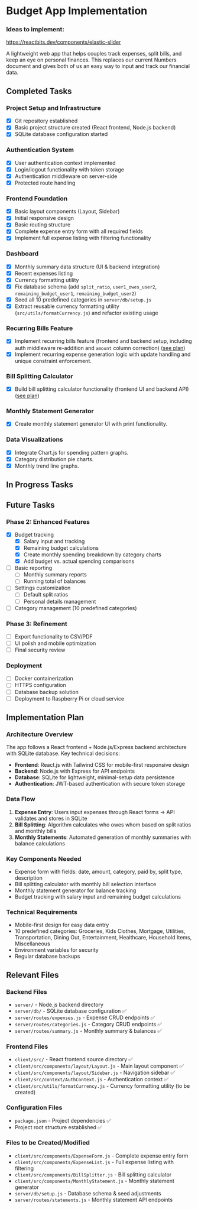 # Budget App Implementation

### Ideas to implement:
https://reactbits.dev/components/elastic-slider

A lightweight web app that helps couples track expenses, split bills, and keep an eye on personal finances. This replaces our current Numbers document and gives both of us an easy way to input and track our financial data.

## Completed Tasks

### Project Setup and Infrastructure
- [x] Git repository established
- [x] Basic project structure created (React frontend, Node.js backend)
- [x] SQLite database configuration started

### Authentication System
- [x] User authentication context implemented
- [x] Login/logout functionality with token storage
- [x] Authentication middleware on server-side
- [x] Protected route handling

### Frontend Foundation
- [x] Basic layout components (Layout, Sidebar)
- [x] Initial responsive design
- [x] Basic routing structure
- [x] Complete expense entry form with all required fields
- [x] Implement full expense listing with filtering functionality

### Dashboard
- [x] Monthly summary data structure (UI & backend integration)
- [x] Recent expenses listing
- [x] Currency formatting utility
- [x] Fix database schema (add `split_ratio`, `user1_owes_user2`, `remaining_budget_user1`, `remaining_budget_user2`)
- [x] Seed all 10 predefined categories in `server/db/setup.js`
- [x] Extract reusable currency formatting utility (`src/utils/formatCurrency.js`) and refactor existing usage

### Recurring Bills Feature
- [x] Implement recurring bills feature (frontend and backend setup, including auth middleware re-addition and `amount` column correction) ([see plan](./recurring-bills-feature.md))
- [x] Implement recurring expense generation logic with update handling and unique constraint enforcement.

### Bill Splitting Calculator
- [x] Build bill splitting calculator functionality (frontend UI and backend API) ([see plan](./bill-splitting-calculator.md))

### Monthly Statement Generator
- [x] Create monthly statement generator UI with print functionality.

### Data Visualizations
- [x] Integrate Chart.js for spending pattern graphs.
- [x] Category distribution pie charts.
- [x] Monthly trend line graphs.

## In Progress Tasks



## Future Tasks

### Phase 2: Enhanced Features
- [x] Budget tracking
  - [x] Salary input and tracking
  - [x] Remaining budget calculations
  - [x] Create monthly spending breakdown by category charts
  - [x] Add budget vs. actual spending comparisons
- [ ] Basic reporting
  - [ ] Monthly summary reports
  - [ ] Running total of balances
- [ ] Settings customization
  - [ ] Default split ratios
  - [ ] Personal details management
- [ ] Category management (10 predefined categories)

### Phase 3: Refinement
- [ ] Export functionality to CSV/PDF
- [ ] UI polish and mobile optimization
- [ ] Final security review

### Deployment
- [ ] Docker containerization
- [ ] HTTPS configuration
- [ ] Database backup solution
- [ ] Deployment to Raspberry Pi or cloud service

## Implementation Plan

### Architecture Overview
The app follows a React frontend + Node.js/Express backend architecture with SQLite database. Key technical decisions:

- **Frontend**: React.js with Tailwind CSS for mobile-first responsive design
- **Backend**: Node.js with Express for API endpoints
- **Database**: SQLite for lightweight, minimal-setup data persistence
- **Authentication**: JWT-based authentication with secure token storage

### Data Flow
1. **Expense Entry**: Users input expenses through React forms → API validates and stores in SQLite
2. **Bill Splitting**: Algorithm calculates who owes whom based on split ratios and monthly bills
3. **Monthly Statements**: Automated generation of monthly summaries with balance calculations

### Key Components Needed
- Expense form with fields: date, amount, category, paid by, split type, description
- Bill splitting calculator with monthly bill selection interface
- Monthly statement generator for balance tracking
- Budget tracking with salary input and remaining budget calculations

### Technical Requirements
- Mobile-first design for easy data entry
- 10 predefined categories: Groceries, Kids Clothes, Mortgage, Utilities, Transportation, Dining Out, Entertainment, Healthcare, Household Items, Miscellaneous
- Environment variables for security
- Regular database backups

## Relevant Files

### Backend Files
- `server/` - Node.js backend directory
- `server/db/` - SQLite database configuration ✅
- `server/routes/expenses.js` - Expense CRUD endpoints ✅
- `server/routes/categories.js` - Category CRUD endpoints ✅
- `server/routes/summary.js` - Monthly summary & balances ✅

### Frontend Files  
- `client/src/` - React frontend source directory ✅
- `client/src/components/layout/Layout.js` - Main layout component ✅
- `client/src/components/layout/Sidebar.js` - Navigation sidebar ✅
- `client/src/context/AuthContext.js` - Authentication context ✅
- `client/src/utils/formatCurrency.js` - Currency formatting utility (to be created)

### Configuration Files
- `package.json` - Project dependencies ✅
- Project root structure established ✅

### Files to be Created/Modified
- `client/src/components/ExpenseForm.js` - Complete expense entry form
- `client/src/components/ExpenseList.js` - Full expense listing with filtering
- `client/src/components/BillSplitter.js` - Bill splitting calculator
- `client/src/components/MonthlyStatement.js` - Monthly statement generator
- `server/db/setup.js` - Database schema & seed adjustments
- `server/routes/statements.js` - Monthly statement API endpoints
